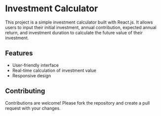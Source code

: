 # Investment Calculator

This project is a simple investment calculator built with React.js. It allows users to input their initial investment, annual contribution, expected annual return, and investment duration to calculate the future value of their investment.

## Features

- User-friendly interface
- Real-time calculation of investment value
- Responsive design

## Contributing

Contributions are welcome! Please fork the repository and create a pull request with your changes.

